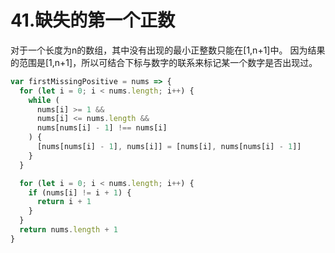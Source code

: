 # 41.缺失的第一个正数
对于一个长度为n的数组，其中没有出现的最小正整数只能在[1,n+1]中。
因为结果的范围是[1,n+1]，所以可结合下标与数字的联系来标记某一个数字是否出现过。
```js
var firstMissingPositive = nums => {
  for (let i = 0; i < nums.length; i++) {
    while (
      nums[i] >= 1 &&
      nums[i] <= nums.length && 
      nums[nums[i] - 1] !== nums[i] 
    ) {
      [nums[nums[i] - 1], nums[i]] = [nums[i], nums[nums[i] - 1]]
    }
  }

  for (let i = 0; i < nums.length; i++) {
    if (nums[i] != i + 1) {
      return i + 1
    }
  }
  return nums.length + 1
}
```